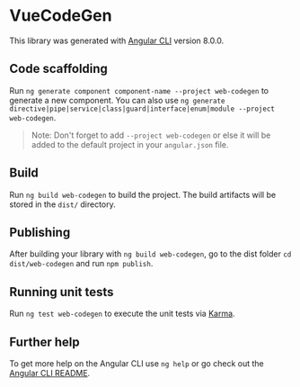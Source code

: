 # VueCodeGen

This library was generated with [Angular CLI](https://github.com/angular/angular-cli) version 8.0.0.

## Code scaffolding

Run `ng generate component component-name --project web-codegen` to generate a new component. You can also use `ng generate directive|pipe|service|class|guard|interface|enum|module --project web-codegen`.
> Note: Don't forget to add `--project web-codegen` or else it will be added to the default project in your `angular.json` file. 

## Build

Run `ng build web-codegen` to build the project. The build artifacts will be stored in the `dist/` directory.

## Publishing

After building your library with `ng build web-codegen`, go to the dist folder `cd dist/web-codegen` and run `npm publish`.

## Running unit tests

Run `ng test web-codegen` to execute the unit tests via [Karma](https://karma-runner.github.io).

## Further help

To get more help on the Angular CLI use `ng help` or go check out the [Angular CLI README](https://github.com/angular/angular-cli/blob/master/README.md).
